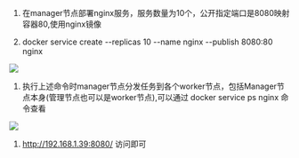 

1. 在manager节点部署nginx服务，服务数量为10个，公开指定端口是8080映射容器80,使用nginx镜像

1. docker service create --replicas 10 --name nginx --publish 8080:80  nginx

![](https://gitee.com/hxc8/images7/raw/master/img/202407190754802.jpg)

1. 执行上述命令时manager节点分发任务到各个worker节点，包括Manager节点本身(管理节点也可以是worker节点),可以通过 docker service ps nginx 命令查看

![](https://gitee.com/hxc8/images7/raw/master/img/202407190754674.jpg)

1. http://192.168.1.39:8080/   访问即可
